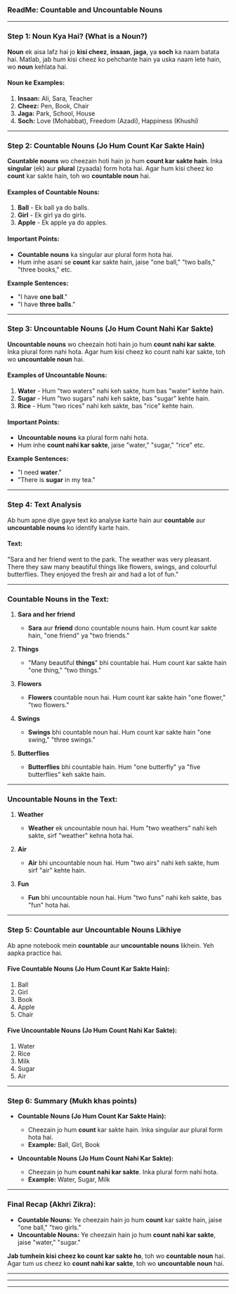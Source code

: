### **ReadMe: Countable and Uncountable Nouns**

---

### **Step 1: Noun Kya Hai? (What is a Noun?)**

**Noun** ek aisa lafz hai jo **kisi cheez**, **insaan**, **jaga**, ya **soch** ka naam batata hai. Matlab, jab hum kisi cheez ko pehchante hain ya uska naam lete hain, wo **noun** kehlata hai.

#### **Noun ke Examples:**
1. **Insaan:** Ali, Sara, Teacher
2. **Cheez:** Pen, Book, Chair
3. **Jaga:** Park, School, House
4. **Soch:** Love (Mohabbat), Freedom (Azadi), Happiness (Khushi)

---

### **Step 2: Countable Nouns (Jo Hum Count Kar Sakte Hain)**

**Countable nouns** wo cheezain hoti hain jo hum **count kar sakte hain**. Inka **singular** (ek) aur **plural** (zyaada) form hota hai. Agar hum kisi cheez ko **count** kar sakte hain, toh wo **countable noun** hai.

#### **Examples of Countable Nouns:**
1. **Ball** - Ek ball ya do balls.
2. **Girl** - Ek girl ya do girls.
3. **Apple** - Ek apple ya do apples.

#### **Important Points:**
- **Countable nouns** ka singular aur plural form hota hai.
- Hum inhe asani se **count** kar sakte hain, jaise "one ball," "two balls," "three books," etc.

**Example Sentences:**
- "I have **one ball**."
- "I have **three balls**."

---

### **Step 3: Uncountable Nouns (Jo Hum Count Nahi Kar Sakte)**

**Uncountable nouns** wo cheezain hoti hain jo hum **count nahi kar sakte**. Inka plural form nahi hota. Agar hum kisi cheez ko count nahi kar sakte, toh wo **uncountable noun** hai.

#### **Examples of Uncountable Nouns:**
1. **Water** - Hum "two waters" nahi keh sakte, hum bas "water" kehte hain.
2. **Sugar** - Hum "two sugars" nahi keh sakte, bas "sugar" kehte hain.
3. **Rice** - Hum "two rices" nahi keh sakte, bas "rice" kehte hain.

#### **Important Points:**
- **Uncountable nouns** ka plural form nahi hota.
- Hum inhe **count nahi kar sakte**, jaise "water," "sugar," "rice" etc.

**Example Sentences:**
- "I need **water**."
- "There is **sugar** in my tea."

---

### **Step 4: Text Analysis**

Ab hum apne diye gaye text ko analyse karte hain aur **countable** aur **uncountable nouns** ko identify karte hain. 

#### **Text:**
"Sara and her friend went to the park. The weather was very pleasant. There they saw many beautiful things like flowers, swings, and colourful butterflies. They enjoyed the fresh air and had a lot of fun."

---

### **Countable Nouns in the Text:**

1. **Sara and her friend**  
   - **Sara** aur **friend** dono countable nouns hain. Hum count kar sakte hain, "one friend" ya "two friends."
   
2. **Things**  
   - "Many beautiful **things**" bhi countable hai. Hum count kar sakte hain "one thing," "two things."

3. **Flowers**  
   - **Flowers** countable noun hai. Hum count kar sakte hain "one flower," "two flowers."

4. **Swings**  
   - **Swings** bhi countable noun hai. Hum count kar sakte hain "one swing," "three swings."

5. **Butterflies**  
   - **Butterflies** bhi countable hain. Hum "one butterfly" ya "five butterflies" keh sakte hain.

---

### **Uncountable Nouns in the Text:**

1. **Weather**  
   - **Weather** ek uncountable noun hai. Hum "two weathers" nahi keh sakte, sirf "weather" kehna hota hai.

2. **Air**  
   - **Air** bhi uncountable noun hai. Hum "two airs" nahi keh sakte, hum sirf "air" kehte hain.

3. **Fun**  
   - **Fun** bhi uncountable noun hai. Hum "two funs" nahi keh sakte, bas "fun" hota hai.

---

### **Step 5: Countable aur Uncountable Nouns Likhiye**

Ab apne notebook mein **countable** aur **uncountable nouns** likhein. Yeh aapka practice hai.

#### **Five Countable Nouns (Jo Hum Count Kar Sakte Hain):**
1. Ball
2. Girl
3. Book
4. Apple
5. Chair

#### **Five Uncountable Nouns (Jo Hum Count Nahi Kar Sakte):**
1. Water
2. Rice
3. Milk
4. Sugar
5. Air

---

### **Step 6: Summary (Mukh khas points)**

- **Countable Nouns (Jo Hum Count Kar Sakte Hain):**
  - Cheezain jo hum **count** kar sakte hain. Inka singular aur plural form hota hai.
  - **Example:** Ball, Girl, Book

- **Uncountable Nouns (Jo Hum Count Nahi Kar Sakte):**
  - Cheezain jo hum **count nahi kar sakte**. Inka plural form nahi hota.
  - **Example:** Water, Sugar, Milk

---

### **Final Recap (Akhri Zikra):**

- **Countable Nouns:** Ye cheezain hain jo hum **count** kar sakte hain, jaise "one ball," "two girls."
- **Uncountable Nouns:** Ye cheezain hain jo hum **count nahi kar sakte**, jaise "water," "sugar."

**Jab tumhein kisi cheez ko count kar sakte ho**, toh wo **countable noun** hai. Agar tum us cheez ko **count nahi kar sakte**, toh wo **uncountable noun** hai.

---
---
---
